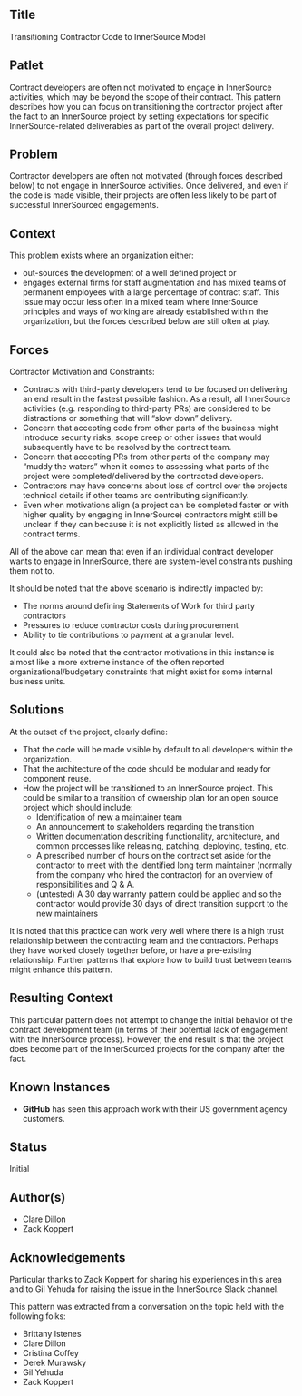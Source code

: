## Title

Transitioning Contractor Code to InnerSource Model

## Patlet

Contract developers are often not motivated to engage in InnerSource activities, which may be beyond the scope of their contract. This pattern describes how you can focus on transitioning the contractor project after the fact to an InnerSource project by setting expectations for specific InnerSource-related deliverables as part of the overall project delivery.

## Problem

Contractor developers are often not motivated (through forces described below) to not engage in InnerSource activities. Once delivered, and even if the code is made visible, their projects are often less likely to be part of successful InnerSourced engagements.

## Context

This problem exists where an organization either:

- out-sources the development of a well defined project or
- engages external firms for staff augmentation and has mixed teams of permanent employees with a large percentage of contract staff. This issue may occur less often in a mixed team where InnerSource principles and ways of working are already established within the organization, but the forces described below are still often at play.

## Forces

Contractor Motivation and Constraints:

- Contracts with third-party developers tend to be focused on delivering an end result in the fastest possible fashion. As a result, all InnerSource activities (e.g. responding to third-party PRs) are considered to be distractions or something that will “slow down” delivery.
- Concern that accepting code from other parts of the business might introduce security risks, scope creep or other issues that would subsequently have to be resolved by the contract team.
- Concern that accepting PRs from other parts of the company may “muddy the waters” when it comes to assessing what parts of the project were completed/delivered by the contracted developers.
- Contractors may have concerns about loss of control over the projects technical details if other teams are contributing significantly.
- Even when motivations align (a project can be completed faster or with higher quality by engaging in InnerSource) contractors might still be unclear if they can because it is not explicitly listed as allowed in the contract terms.

All of the above can mean that even if an individual contract developer wants to engage in InnerSource, there are system-level constraints pushing them not to.

It should be noted that the above scenario is indirectly impacted by:

- The norms around defining Statements of Work for third party contractors
- Pressures to reduce contractor costs during procurement
- Ability to tie contributions to payment at a granular level.

It could also be noted that the contractor motivations in this instance is almost like a more extreme instance of the often reported organizational/budgetary constraints that might exist for some internal business units.

## Solutions

At the outset of the project, clearly define:

- That the code will be made visible by default to all developers within the organization.
- That the architecture of the code should be modular and ready for component reuse.
- How the project will be transitioned to an InnerSource project. This could be similar to a transition of ownership plan for an open source project which should include:
  - Identification of new a maintainer team
  - An announcement to stakeholders regarding the transition
  - Written documentation describing functionality, architecture, and common processes like releasing, patching, deploying, testing, etc.
  - A prescribed number of hours on the contract set aside for the contractor to meet with the identified long term maintainer (normally from the company who hired the contractor) for an overview of responsibilities and Q & A.
  - (untested) A 30 day warranty pattern could be applied and so the contractor would provide 30 days of direct transition support to the new maintainers

It is noted that this practice can work very well where there is a high trust relationship between the contracting team and the contractors. Perhaps they have worked closely together before, or have a pre-existing relationship. Further patterns that explore how to build trust between teams might enhance this pattern.

## Resulting Context

This particular pattern does not attempt to change the initial behavior of the contract development team (in terms of their potential lack of engagement with the InnerSource process). However, the end result is that the project does become part of the InnerSourced projects for the company after the fact.

## Known Instances

* **GitHub** has seen this approach work with their US government agency customers.

## Status

Initial

## Author(s)

- Clare Dillon
- Zack Koppert

## Acknowledgements

Particular thanks to Zack Koppert for sharing his experiences in this area and to Gil Yehuda for raising the issue in the InnerSource Slack channel.

This pattern was extracted from a conversation on the topic held with the following folks:

- Brittany Istenes
- Clare Dillon
- Cristina Coffey
- Derek Murawsky
- Gil Yehuda
- Zack Koppert
